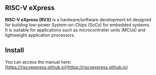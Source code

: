 ## RISC-V eXpress

**RISC-V eXpress (RVX)** is a hardware/software development kit designed for building low-power System-on-Chips (SoCs) for embedded systems.  
It is suitable for applications such as microcontroller units (MCUs) and lightweight application processors.

## Install

You can access the manual here:  
[https://riscvexpress.github.io](https://riscvexpress.github.io)
